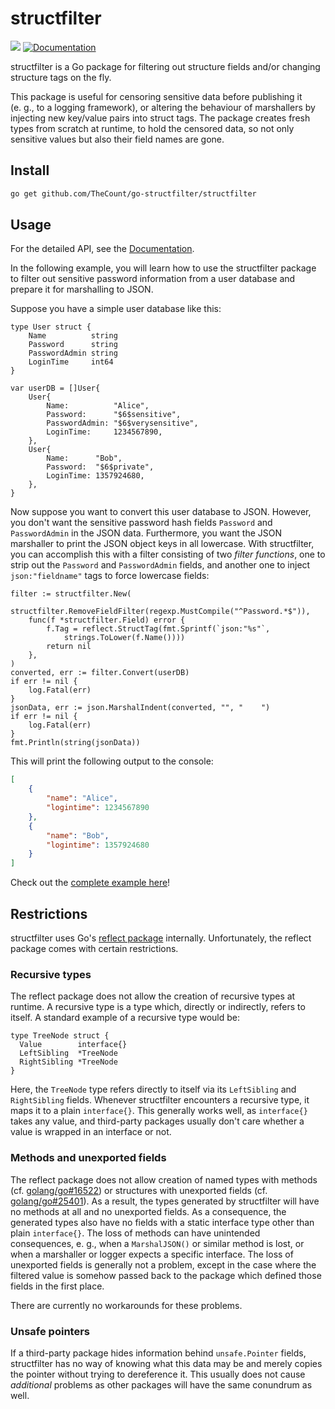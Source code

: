 # structfilter

![](https://github.com/TheCount/go-structfilter/workflows/CI/badge.svg)
[![Documentation](https://godoc.org/github.com/TheCount/go-structfilter/structfilter?status.svg)](https://godoc.org/github.com/TheCount/go-structfilter/structfilter)

structfilter is a Go package for filtering out structure fields and/or changing structure tags on the fly.

This package is useful for censoring sensitive data before publishing it (e. g., to a logging framework), or altering the behaviour of marshallers by injecting new key/value pairs into struct tags. The package creates fresh types from scratch at runtime, to hold the censored data, so not only sensitive values but also their field names are gone.

## Install

```sh
go get github.com/TheCount/go-structfilter/structfilter
```

## Usage

For the detailed API, see the [Documentation](https://godoc.org/github.com/TheCount/go-structfilter/structfilter).

In the following example, you will learn how to use the structfilter package to filter out sensitive password information from a user database and prepare it for marshalling to JSON.

Suppose you have a simple user database like this:

```golang
type User struct {
	Name          string
	Password      string
	PasswordAdmin string
	LoginTime     int64
}

var userDB = []User{
	User{
		Name:          "Alice",
		Password:      "$6$sensitive",
		PasswordAdmin: "$6$verysensitive",
		LoginTime:     1234567890,
	},
	User{
		Name:      "Bob",
		Password:  "$6$private",
		LoginTime: 1357924680,
	},
}
```

Now suppose you want to convert this user database to JSON. However, you don't want the sensitive password hash fields `Password` and `PasswordAdmin` in the JSON data. Furthermore, you want the JSON marshaller to print the JSON object keys in all lowercase. With structfilter, you can accomplish this with a filter consisting of two *filter functions*, one to strip out the `Password` and `PasswordAdmin` fields, and another one to inject `json:"fieldname"` tags to force lowercase fields:

```golang
filter := structfilter.New(
	structfilter.RemoveFieldFilter(regexp.MustCompile("^Password.*$")),
	func(f *structfilter.Field) error {
		f.Tag = reflect.StructTag(fmt.Sprintf(`json:"%s"`,
			strings.ToLower(f.Name())))
		return nil
	},
)
converted, err := filter.Convert(userDB)
if err != nil {
	log.Fatal(err)
}
jsonData, err := json.MarshalIndent(converted, "", "    ")
if err != nil {
	log.Fatal(err)
}
fmt.Println(string(jsonData))
```

This will print the following output to the console:

```json
[
    {
        "name": "Alice",
        "logintime": 1234567890
    },
    {
        "name": "Bob",
        "logintime": 1357924680
    }
]
```

Check out the [complete example here](https://github.com/TheCount/go-structfilter/blob/master/structfilter/examples/userdbjson.go)!

## Restrictions

structfilter uses Go's [reflect package](https://golang.org/pkg/reflect/) internally. Unfortunately, the reflect package comes with certain restrictions.

### Recursive types

The reflect package does not allow the creation of recursive types at runtime. A recursive type is a type which, directly or indirectly, refers to itself. A standard example of a recursive type would be:

```golang
type TreeNode struct {
  Value        interface{}
  LeftSibling  *TreeNode
  RightSibling *TreeNode
}
```

Here, the `TreeNode` type refers directly to itself via its `LeftSibling` and `RightSibling` fields. Whenever structfilter encounters a recursive type, it maps it to a plain `interface{}`. This generally works well, as `interface{}` takes any value, and third-party packages usually don't care whether a value is wrapped in an interface or not.

### Methods and unexported fields

The reflect package does not allow creation of named types with methods (cf. [golang/go#16522](https://github.com/golang/go/issues/16522)) or structures with unexported fields (cf. [golang/go#25401](https://github.com/golang/go/issues/25401)). As a result, the types generated by structfilter will have no methods at all and no unexported fields.
As a consequence, the generated types also have no fields with a static interface type other than plain `interface{}`. The loss of methods can have unintended consequences, e. g., when a `MarshalJSON()` or similar method is lost, or when a marshaller or logger expects a specific interface. The loss of unexported fields is generally not a problem, except in the case where the filtered value is somehow passed back to the package which defined those fields in the first place.

There are currently no workarounds for these problems.

### Unsafe pointers

If a third-party package hides information behind `unsafe.Pointer` fields, structfilter has no way of knowing what this data may be and merely copies the pointer without trying to dereference it. This usually does not cause *additional* problems as other packages will have the same conundrum as well.
